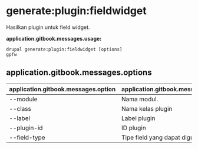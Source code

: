 # generate:plugin:fieldwidget
Hasilkan plugin untuk field widget.

**application.gitbook.messages.usage:**
```
drupal generate:plugin:fieldwidget [options]
gpfw
```

## application.gitbook.messages.options
application.gitbook.messages.option | application.gitbook.messages.details
-------|-------------
--module | Nama modul.
--class | Nama kelas plugin
--label | Label plugin
--plugin-id | ID plugin
--field-type | Tipe field yang dapat digunakan
